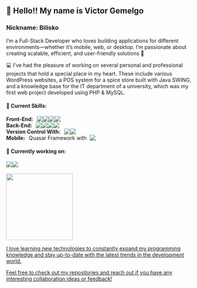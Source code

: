 <h2>👋 Hello!! My name is Victor Gemelgo</h2>
<h3>Nickname: Bilisko</h3>

I’m a Full-Stack Developer who loves building applications for different environments—whether it’s mobile, web, or desktop. I’m passionate about creating scalable, efficient, and user-friendly solutions 🥰

💻 I’ve had the pleasure of working on several personal and professional projects that hold a special place in my heart. These include various WordPress websites, a POS system for a spice store built with Java SWING, and a knowledge base for the IT department of a university, which was my first web project developed using PHP & MySQL.

<h4>🖖 Current Skills: </h4>  

<div style="display: flex">
<strong>Front-End: &nbsp;&nbsp;</strong>
<img src="https://img.shields.io/badge/CSS-239120?&style=for-the-badge&logo=css3&logoColor=white">
<img src="https://img.shields.io/badge/Sass-CC6699?style=for-the-badge&logo=sass&logoColor=white">
<img src="https://img.shields.io/badge/JavaScript-F7DF1E?style=for-the-badge&logo=javascript&logoColor=black">
<img src="https://img.shields.io/badge/Vue.js-35495E?style=for-the-badge&logo=vue.js&logoColor=4FC08D">
</div>

<div style="display: flex;">
<strong>Back-End: &nbsp;&nbsp;</strong>
<img src="https://img.shields.io/badge/Node.js-43853D?style=for-the-badge&logo=node.js&logoColor=white">
<img src="https://img.shields.io/badge/Express.js-404D59?style=for-the-badge">
<img src="https://img.shields.io/badge/PHP-777BB4?style=for-the-badge&logo=php&logoColor=white">
<img src="https://img.shields.io/badge/MySQL-00000F?style=for-the-badge&logo=mysql&logoColor=white">
</div>

<div style="display: flex;">
<strong>Version Control With: &nbsp;&nbsp;</strong>
<img src="https://img.shields.io/badge/GIT-E44C30?style=for-the-badge&logo=git&logoColor=white">
<img src="https://img.shields.io/badge/GitHub-100000?style=for-the-badge&logo=github&logoColor=white">
</div>

<div style="display: flex;">
<strong>Mobile: &nbsp;&nbsp;</strong>
Quasar Framework with &nbsp;<img src="https://img.shields.io/badge/Cordova-35434F?style=for-the-badge&logo=apache-cordova&logoColor=E8E8E8">
</div>


<h4>📖 Currently working on:</h4> 

<div style="display: flex;">
<img src="https://img.shields.io/badge/React-20232A?style=for-the-badge&logo=react&logoColor=61DAFB">
<img src="https://img.shields.io/badge/React_Native-20232A?style=for-the-badge&logo=react&logoColor=61DAFB">
</div>
<br>
<div align="left">
  <a href="https://github.com/victorgemelgo">
  <img height="180em" src="https://github-readme-stats.vercel.app/api?username=victorgemelgo&show_icons=true&theme=dracula&include_all_commits=true&count_private=true"/>

</div>

I love learning new technologies to constantly expand my programming knowledge and stay up-to-date with the latest trends in the development world.

Feel free to check out my repositories and reach out if you have any interesting collaboration ideas or feedback!

<!---
bilisko/bilisko is a ✨ special ✨ repository because its `README.md` (this file) appears on your GitHub profile.
You can click the Preview link to take a look at your changes.
--->
